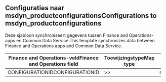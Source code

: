 ## <a name="configurations-to-msdyn_productconfigurations"></a><span data-ttu-id="6a0db-101">Configuraties naar msdyn_productconfigurations</span><span class="sxs-lookup"><span data-stu-id="6a0db-101">Configurations to msdyn_productconfigurations</span></span>

<span data-ttu-id="6a0db-102">Deze sjabloon synchroniseert gegevens tussen Finance and Operations-apps en Common Data Service.</span><span class="sxs-lookup"><span data-stu-id="6a0db-102">This template synchronizes data between Finance and Operations apps and Common Data Service.</span></span>

<span data-ttu-id="6a0db-103">Finance and Operations-veld</span><span class="sxs-lookup"><span data-stu-id="6a0db-103">Finance and Operations field</span></span> | <span data-ttu-id="6a0db-104">Toewijzingstype</span><span class="sxs-lookup"><span data-stu-id="6a0db-104">Map type</span></span> | <span data-ttu-id="6a0db-105">Ander Dynamics 365-veld</span><span class="sxs-lookup"><span data-stu-id="6a0db-105">Other Dynamics 365 field</span></span> | <span data-ttu-id="6a0db-106">Standaardwaarde</span><span class="sxs-lookup"><span data-stu-id="6a0db-106">Default value</span></span>
---|---|---|---
<span data-ttu-id="6a0db-107">CONFIGURATIONID</span><span class="sxs-lookup"><span data-stu-id="6a0db-107">CONFIGURATIONID</span></span> | >> | <span data-ttu-id="6a0db-108">msdyn_productconfiguration</span><span class="sxs-lookup"><span data-stu-id="6a0db-108">msdyn_productconfiguration</span></span> | 

